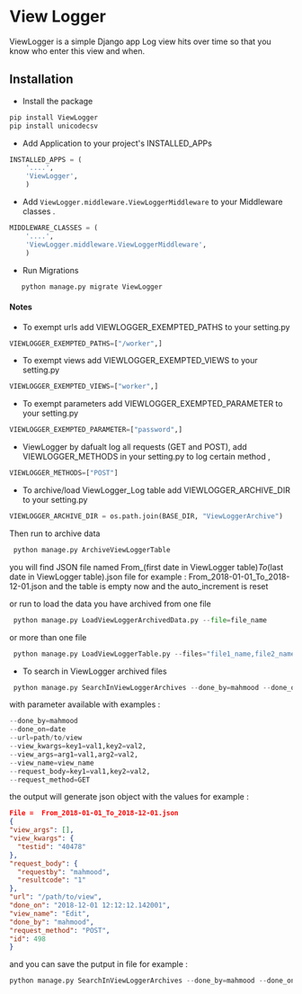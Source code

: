 # View Logger

ViewLogger is a simple Django app Log view hits over time so that you know who enter this view and when.
 
## Installation

* Install the package
```sh
pip install ViewLogger
pip install unicodecsv
```
* Add Application to your project's INSTALLED_APPs
```python
INSTALLED_APPS = (
    '....',
    'ViewLogger',
    )
```    
* Add `ViewLogger.middleware.ViewLoggerMiddleware` to your Middleware classes .
```python
MIDDLEWARE_CLASSES = (
    '....',
    'ViewLogger.middleware.ViewLoggerMiddleware',
    )
```   

* Run Migrations
```sh
   python manage.py migrate ViewLogger 
```

#### Notes
* To exempt urls add VIEWLOGGER_EXEMPTED_PATHS to your setting.py
```python
VIEWLOGGER_EXEMPTED_PATHS=["/worker",]
```   

* To exempt views add VIEWLOGGER_EXEMPTED_VIEWS to your setting.py
```python
VIEWLOGGER_EXEMPTED_VIEWS=["worker",]
```   

* To exempt parameters add VIEWLOGGER_EXEMPTED_PARAMETER to your setting.py
```python
VIEWLOGGER_EXEMPTED_PARAMETER=["password",]
```   

* ViewLogger by dafualt log all requests (GET and POST), add VIEWLOGGER_METHODS in your setting.py to log certain method , 
```python
VIEWLOGGER_METHODS=["POST"]
```   

* To archive/load ViewLogger_Log table add VIEWLOGGER_ARCHIVE_DIR to your setting.py
```python
VIEWLOGGER_ARCHIVE_DIR = os.path.join(BASE_DIR, "ViewLoggerArchive")
```   
Then run to archive data 
```python
 python manage.py ArchiveViewLoggerTable
```  
 you will find JSON file named From_(first date in ViewLogger table)_To_(last date in ViewLogger table).json file for example : From_2018-01-01_To_2018-12-01.json
 and the table is empty now and the auto_increment is reset 
 
 or run to load the data you have archived from one file 
```python
 python manage.py LoadViewLoggerArchivedData.py --file=file_name
``` 
or more than one file 
```python
 python manage.py LoadViewLoggerTable.py --files="file1_name,file2_name,file3_name"
``` 

* To search in ViewLogger archived files  
```python
 python manage.py SearchInViewLoggerArchives --done_by=mahmood --done_on=2018-12-01 
```  
 with parameter available with examples :
 ```python
 --done_by=mahmood 
 --done_on=date
 --url=path/to/view
 --view_kwargs=key1=val1,key2=val2,
 --view_args=arg1=val1,arg2=val2,
 --view_name=view_name
 --request_body=key1=val1,key2=val2,
 --request_method=GET
 ```  
 the output will generate json object with the values for example :
  ```json
 File =  From_2018-01-01_To_2018-12-01.json
{
  "view_args": [],
  "view_kwargs": {
    "testid": "40478"
  },
  "request_body": {
    "requestby": "mahmood",
    "resultcode": "1"
  },
  "url": "/path/to/view",
  "done_on": "2018-12-01 12:12:12.142001",
  "view_name": "Edit",
  "done_by": "mahmood",
  "request_method": "POST",
  "id": 498
}
 ```  
 and you can save the putput in file for example : 
 ```python
 python manage.py SearchInViewLoggerArchives --done_by=mahmood --done_on=2018-12-01 > /path/to/output.json
```  
